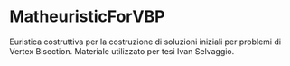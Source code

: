 # MatheuristicForVBP
Euristica costruttiva per la costruzione di soluzioni iniziali per problemi di Vertex Bisection.
Materiale utilizzato per tesi Ivan Selvaggio.
